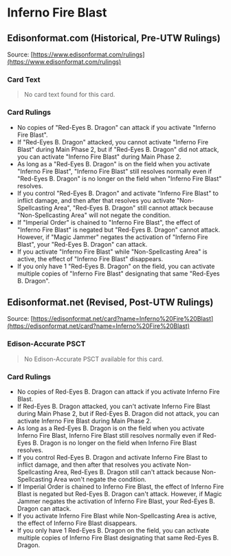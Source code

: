 # Inferno Fire Blast

## Edisonformat.com (Historical, Pre-UTW Rulings)

Source: [https://www.edisonformat.com/rulings](https://www.edisonformat.com/rulings)

### Card Text

> No card text found for this card.

### Card Rulings

*   No copies of "Red-Eyes B. Dragon" can attack if you activate "Inferno Fire Blast".
*   If "Red-Eyes B. Dragon" attacked, you cannot activate "Inferno Fire Blast" during Main Phase 2, but if "Red-Eyes B. Dragon" did not attack, you can activate "Inferno Fire Blast" during Main Phase 2.
*   As long as a "Red-Eyes B. Dragon" is on the field when you activate "Inferno Fire Blast", "Inferno Fire Blast" still resolves normally even if "Red-Eyes B. Dragon" is no longer on the field when "Inferno Fire Blast" resolves.
*   If you control "Red-Eyes B. Dragon" and activate "Inferno Fire Blast" to inflict damage, and then after that resolves you activate "Non-Spellcasting Area", "Red-Eyes B. Dragon" still cannot attack because "Non-Spellcasting Area" will not negate the condition.
*   If "Imperial Order" is chained to "Inferno Fire Blast", the effect of "Inferno Fire Blast" is negated but "Red-Eyes B. Dragon" cannot attack. However, if "Magic Jammer" negates the activation of "Inferno Fire Blast", your "Red-Eyes B. Dragon" can attack.
*   If you activate "Inferno Fire Blast" while "Non-Spellcasting Area" is active, the effect of "Inferno Fire Blast" disappears.
*   If you only have 1 "Red-Eyes B. Dragon" on the field, you can activate multiple copies of "Inferno Fire Blast" designating that same "Red-Eyes B. Dragon".

## Edisonformat.net (Revised, Post-UTW Rulings)

Source: [https://edisonformat.net/card?name=Inferno%20Fire%20Blast](https://edisonformat.net/card?name=Inferno%20Fire%20Blast)

### Edison-Accurate PSCT

> No Edison-Accurate PSCT available for this card.

### Card Rulings

*   No copies of Red-Eyes B. Dragon can attack if you activate Inferno Fire Blast.
*   If Red-Eyes B. Dragon attacked, you can't activate Inferno Fire Blast during Main Phase 2, but if Red-Eyes B. Dragon did not attack, you can activate Inferno Fire Blast during Main Phase 2.
*   As long as a Red-Eyes B. Dragon is on the field when you activate Inferno Fire Blast, Inferno Fire Blast still resolves normally even if Red-Eyes B. Dragon is no longer on the field when Inferno Fire Blast resolves.
*   If you control Red-Eyes B. Dragon and activate Inferno Fire Blast to inflict damage, and then after that resolves you activate Non-Spellcasting Area, Red-Eyes B. Dragon still can't attack because Non-Spellcasting Area won't negate the condition.
*   If Imperial Order is chained to Inferno Fire Blast, the effect of Inferno Fire Blast is negated but Red-Eyes B. Dragon can't attack. However, if Magic Jammer negates the activation of Inferno Fire Blast, your Red-Eyes B. Dragon can attack.
*   If you activate Inferno Fire Blast while Non-Spellcasting Area is active, the effect of Inferno Fire Blast disappears.
*   If you only have 1 Red-Eyes B. Dragon on the field, you can activate multiple copies of Inferno Fire Blast designating that same Red-Eyes B. Dragon.
            